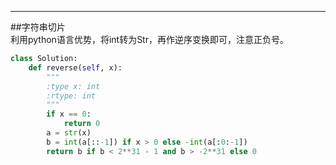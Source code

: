---------------------------------------------------------  
##字符串切片  
利用python语言优势，将int转为Str，再作逆序变换即可，注意正负号。    
```py
class Solution:
    def reverse(self, x):
        """
        :type x: int
        :rtype: int
        """
        if x == 0:
            return 0
        a = str(x)
        b = int(a[::-1]) if x > 0 else -int(a[:0:-1])
        return b if b < 2**31 - 1 and b > -2**31 else 0
```
